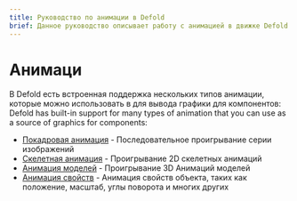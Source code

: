 ```yaml
---
title: Руководство по анимации в Defold
brief: Данное руководство описывает работу с анимацией в движке Defold
---
```


# Анимаци

В Defold есть встроенная поддержка нескольких типов анимации, которые можно использовать в для вывода графики для компонентов:
Defold has built-in support for many types of animation that you can use as a source of graphics for components:

* [Покадровая анимация](/manuals/flipbook-animation) - Последовательное проигрывание серии изображений
* [Скелетная анимация](/manuals/spine) - Проигрывание 2D скелетных анимаций
* [Анимация моделей](/manuals/model-animation) - Проигрывание 3D Анимаций моделей
* [Анимация свойств](/manuals/property-animation) - Анимация свойств объекта, таких как положение, масштаб, углы поворота и многих других
